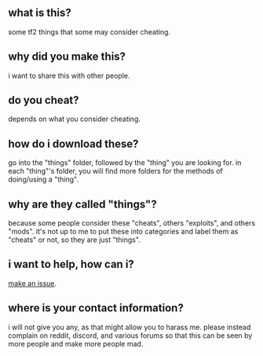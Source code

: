 <h2>what is this?</h2>

some tf2 things that some may consider cheating.

<h2>why did you make this?</h2>

i want to share this with other people.

<h2>do you cheat?</h2>

depends on what you consider cheating.

<h2>how do i download these?</h2>

go into the "things" folder, followed by the "thing" you are looking for. in each "thing"'s folder, you will find more folders for the methods of doing/using a "thing".

<h2>why are they called "things"?</h2>

because some people consider these "cheats", others "exploits", and others "mods". it's not up to me to put these into categories and label them as "cheats" or not, so they are just "things".

<h2>i want to help, how can i?</h2>

[make an issue](https://github.com/tf-stuff/things/issues).

<h2>where is your contact information?</h2>

i will not give you any, as that might allow you to harass me. please instead complain on reddit, discord, and various forums so that this can be seen by more people and make more people mad.
